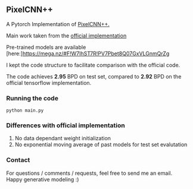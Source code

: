 ## PixelCNN++

A Pytorch Implementation of [PixelCNN++.](https://arxiv.org/pdf/1701.05517.pdf)

Main work taken from the [official implementation](https://github.com/openai/pixel-cnn)

Pre-trained models are available [here:]https://mega.nz/#F!W7IhST7R!PV7Pbet8Q07GxVLGnmQrZg

I kept the code structure to facilitate comparison with the official code. 

The code achieves **2.95** BPD on test set, compared to **2.92** BPD on the official tensorflow implementation. 



### Running the code
```
python main.py
```

### Differences with official implementation
1. No data dependant weight initialization 
2. No exponential moving average of past models for test set evalutation

### Contact
For questions / comments / requests, feel free to send me an email.\
Happy generative modeling :)
